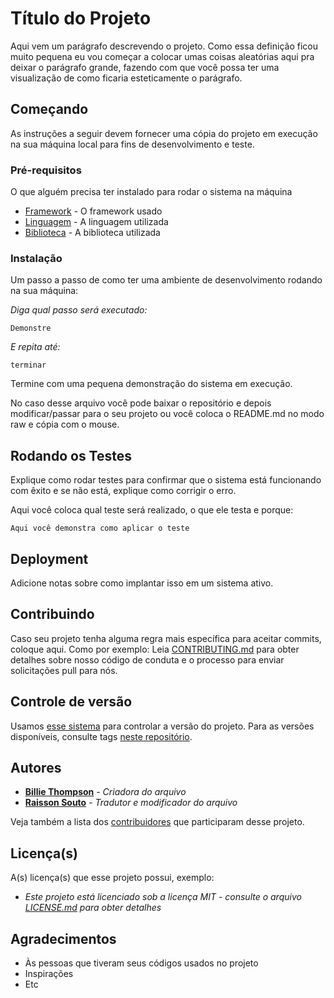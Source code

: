 # Título do Projeto

Aqui vem um parágrafo descrevendo o projeto. Como essa definição ficou muito pequena eu vou começar a colocar umas coisas aleatórias aqui pra deixar o parágrafo grande, fazendo com que você possa ter uma visualização de como ficaria esteticamente o parágrafo.

## Começando

As instruções a seguir devem fornecer uma cópia do projeto em execução na sua máquina local para fins de desenvolvimento e teste.

### Pré-requisitos

O que alguém precisa ter instalado para rodar o sistema na máquina

* [Framework](https://github.com/RaissonSouto) - O framework usado
* [Linguagem](https://github.com/RaissonSouto) - A linguagem utilizada
* [Biblioteca](https://github.com/RaissonSouto) - A biblioteca utilizada

### Instalação

Um passo a passo de como ter uma ambiente de desenvolvimento rodando na sua máquina:

*Diga qual passo será executado:*

```
Demonstre
```

*E repita até:*

```
terminar
```

Termine com uma pequena demonstração do sistema em execução.

No caso desse arquivo você pode baixar o repositório e depois modificar/passar para o seu projeto ou você coloca o README.md no modo raw e cópia com o mouse.

## Rodando os Testes

Explique como rodar testes para confirmar que o sistema está funcionando com êxito e se não está, explique como corrigir o erro.

Aqui você coloca qual teste será realizado, o que ele testa e porque:

```
Aqui você demonstra como aplicar o teste
```

## Deployment

Adicione notas sobre como implantar isso em um sistema ativo.

## Contribuindo

Caso seu projeto tenha alguma regra mais específica para aceitar commits, coloque aqui. Como por exemplo: Leia [CONTRIBUTING.md](https://gist.github.com/PurpleBooth/b24679402957c63ec426) para obter detalhes sobre nosso código de conduta e o processo para enviar solicitações pull para nós.

## Controle de versão

Usamos [esse sistema](http://o.serviço/usado) para controlar a versão do projeto. Para as versões disponíveis, consulte  tags [neste repositório](https://github.com/your/project/tags).

## Autores

* [**Billie Thompson**](https://github.com/PurpleBooth) - *Criadora do arquivo*
* [**Raisson Souto**](https://github.com/RaissonSouto) - *Tradutor e modificador do arquivo*

Veja também a lista dos [contribuidores](https://github.com/seu/projeto/contribuidores) que participaram desse projeto.

## Licença(s)

A(s) licença(s) que esse projeto possui, exemplo:

* *Este projeto está licenciado sob a licença MIT - consulte o arquivo [LICENSE.md](LICENSE.md) para obter detalhes*

## Agradecimentos

* Às pessoas que tiveram seus códigos usados no projeto
* Inspirações
* Etc
